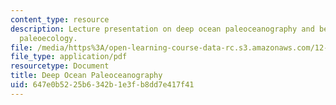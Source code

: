 ```yaml
---
content_type: resource
description: Lecture presentation on deep ocean paleoceanography and benthic foraminiferal
  paleoecology.
file: /media/https%3A/open-learning-course-data-rc.s3.amazonaws.com/12-740-paleoceanography-spring-2008/647e0b5225b6342b1e3fb8dd7e417f41_lec09_1_slide.pdf
file_type: application/pdf
resourcetype: Document
title: Deep Ocean Paleoceanography
uid: 647e0b52-25b6-342b-1e3f-b8dd7e417f41
---
```

